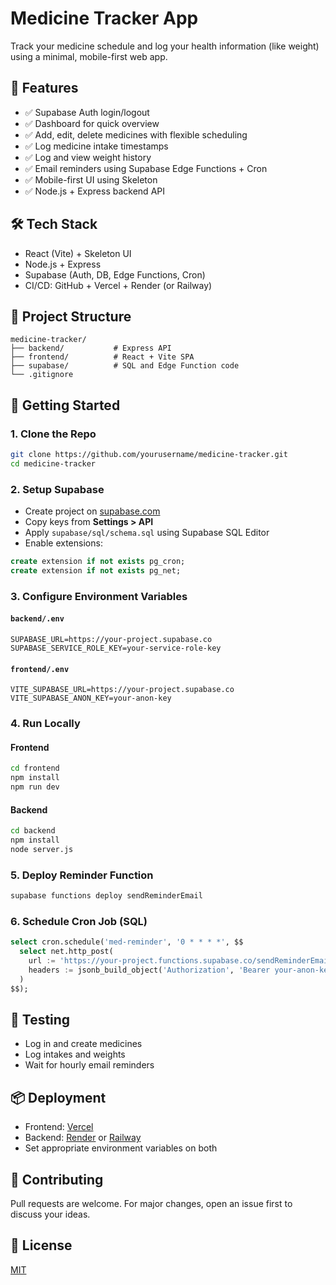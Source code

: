 # Medicine Tracker App

Track your medicine schedule and log your health information (like weight) using a minimal, mobile-first web app.

## 🧠 Features

- ✅ Supabase Auth login/logout
- ✅ Dashboard for quick overview
- ✅ Add, edit, delete medicines with flexible scheduling
- ✅ Log medicine intake timestamps
- ✅ Log and view weight history
- ✅ Email reminders using Supabase Edge Functions + Cron
- ✅ Mobile-first UI using Skeleton
- ✅ Node.js + Express backend API

## 🛠 Tech Stack

- React (Vite) + Skeleton UI
- Node.js + Express
- Supabase (Auth, DB, Edge Functions, Cron)
- CI/CD: GitHub + Vercel + Render (or Railway)

## 🧱 Project Structure

```
medicine-tracker/
├── backend/           # Express API
├── frontend/          # React + Vite SPA
├── supabase/          # SQL and Edge Function code
└── .gitignore
```

## 🚀 Getting Started

### 1. Clone the Repo

```bash
git clone https://github.com/yourusername/medicine-tracker.git
cd medicine-tracker
```

### 2. Setup Supabase

- Create project on [supabase.com](https://supabase.com)
- Copy keys from **Settings > API**
- Apply `supabase/sql/schema.sql` using Supabase SQL Editor
- Enable extensions:

```sql
create extension if not exists pg_cron;
create extension if not exists pg_net;
```

### 3. Configure Environment Variables

#### `backend/.env`

```
SUPABASE_URL=https://your-project.supabase.co
SUPABASE_SERVICE_ROLE_KEY=your-service-role-key
```

#### `frontend/.env`

```
VITE_SUPABASE_URL=https://your-project.supabase.co
VITE_SUPABASE_ANON_KEY=your-anon-key
```

### 4. Run Locally

#### Frontend

```bash
cd frontend
npm install
npm run dev
```

#### Backend

```bash
cd backend
npm install
node server.js
```

### 5. Deploy Reminder Function

```bash
supabase functions deploy sendReminderEmail
```

### 6. Schedule Cron Job (SQL)

```sql
select cron.schedule('med-reminder', '0 * * * *', $$
  select net.http_post(
    url := 'https://your-project.functions.supabase.co/sendReminderEmail',
    headers := jsonb_build_object('Authorization', 'Bearer your-anon-key')
  )
$$);
```

## 🧪 Testing

- Log in and create medicines
- Log intakes and weights
- Wait for hourly email reminders

## 📦 Deployment

- Frontend: [Vercel](https://vercel.com)
- Backend: [Render](https://render.com) or [Railway](https://railway.app)
- Set appropriate environment variables on both

## 🤝 Contributing

Pull requests are welcome. For major changes, open an issue first to discuss your ideas.

## 📄 License

[MIT](LICENSE)


